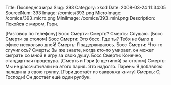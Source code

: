 Title: Последняя игра 
Slug: 393 
Category: xkcd 
Date: 2008-03-24 11:34:05 
SourceNum: 393 
Image: /comics/393.png 
MicroImage: /comics/393_micro.png 
MiniImage: /comics/393_mini.png 
Description: Покойся с миром, Гэри. 

[Разговор по телефону]
Босс Смерти: Смерть?
Смерть: Слушаю.
[Босс Смерти за столом]
Босс Смерти: Это босс. Где ты? Тебя не было в офисе несколько дней!
Смерть: Я задерживаюсь.
Босс Смерти: Что-то случилось?
Смерть: Вы же знаете, когда кто-то умирает, он может сыграть со мной в игру за свою душу.
Босс Смерти: Конечно, стандартная процедура.
[Смерть и Гэри (с щетиной) за столом]
Смерть: Мы не рассчитывали на этого парня. Это надолго.
Парень: Я добавляю паладина в свою группу.
[Гэри достаёт из саквояжа книгу]
Смерть: О, Господи! Он достаёт ещё один рулбук.